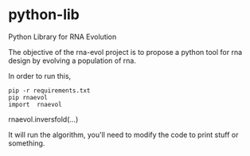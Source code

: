 # python-lib
Python Library for RNA Evolution


The objective of the rna-evol project is to propose a python tool for rna design by evolving a population of rna.

In order to run this,

    pip -r requirements.txt
    pip rnaevol
    import  rnaevol

rnaevol.inversfold(...)

It will run the algorithm, you'll need to modify the code to print stuff or something.


